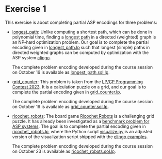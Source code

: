 # Exercise 1

This exercise is about completing partial ASP encodings for three problems:

* [longest_path](./longest_path): Unlike computing a shortest path, which can be done in polynomial time, finding a [longest path](https://en.wikipedia.org/wiki/Longest_path_problem) in a directed (weighted) graph is an NP-hard optimization problem. Our goal is to complete the partial encoding given in [longest_path.lp](./longest_path/longest_path.lp) such that longest (simple) paths in directed weighted graphs can be computed by optimization with the ASP system [clingo](https://potassco.org/clingo/).

  The complete problem encoding developed during the course session on October 16 is available as [longest_path.sol.lp](./longest_path/longest_path.sol.lp).

* [grid_counter](./grid_counter): This problem is taken from the [LP/CP Programming Contest 2023](https://github.com/lpcp-contest/lpcp-contest-2023/tree/main/problem-2). It is a calculation puzzle on a grid, and our goal is to complete the partial encoding given in [grid_counter.lp](./grid_counter/grid_counter.lp).

  The complete problem encoding developed during the course session on October 16 is available as [grid_counter.sol.lp](./grid_counter/grid_counter.sol.lp).

* [ricochet_robots](./ricochet_robots): The board game [Ricochet Robots](https://en.wikipedia.org/wiki/Ricochet_Robots) is a challenging grid puzzle. It has already been investigated as a [benchmark problem for ASP systems](https://potassco.org/labs/ricochet/). The goal is to
complete the partial encoding given in [ricochet_robots.lp](./ricochet_robots/ricochet_robots.lp), where the Python script [visualize.py](./ricochet_robots/visualize.py) is an
adjusted version of the visualization script shipped with the [clingo examples](https://github.com/potassco/clingo/tree/master/examples/clingo/robots#a-ricochet-robots-solver).

  The complete problem encoding developed during the course session on October 23 is available as [ricochet_robots.sol.lp](./ricochet_robots/ricochet_robots.sol.lp).
